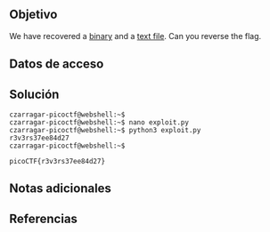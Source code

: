 ## Objetivo

We have recovered a [binary](https://jupiter.challenges.picoctf.org/static/31c9b832d036a10daeef52d8b4290ef0/rev) and a [text file](https://jupiter.challenges.picoctf.org/static/31c9b832d036a10daeef52d8b4290ef0/rev_this). Can you reverse the flag.
## Datos de acceso
## Solución


```
czarragar-picoctf@webshell:~$ 
czarragar-picoctf@webshell:~$ nano exploit.py
czarragar-picoctf@webshell:~$ python3 exploit.py 
r3v3rs37ee84d27
czarragar-picoctf@webshell:~$ 
```

```
picoCTF{r3v3rs37ee84d27}
```
## Notas adicionales 

## Referencias